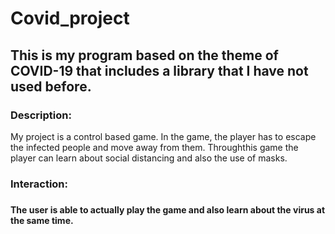 # Covid_project
 <h2>This is my program based on the theme of COVID-19 that includes a library that I have not used before.</h2>


<h3>Description:</h3>

My project is a control based game. In the game, the player has to escape the infected people and move away from them. Throughthis game the player can learn about social distancing and also the use of masks. 


<h3>Interaction:<h3>

<h4>The user is able to actually play the game and also learn about the virus at the same time.</h4>

